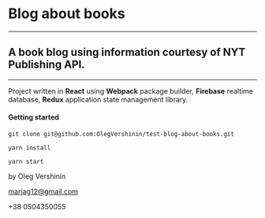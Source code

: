 # Blog about books

___
## A book blog using information courtesy of NYT Publishing API.
___
Project written in **React** using **Webpack** package builder, **Firebase** realtime database, **Redux** application state management library.


#### Getting started

```
git clone git@github.com:OlegVershinin/test-blog-about-books.git
```
```
yarn install
```
```
yarn start
```
by Oleg Vershinin

marjag12@gmail.com

+38 0504350055
